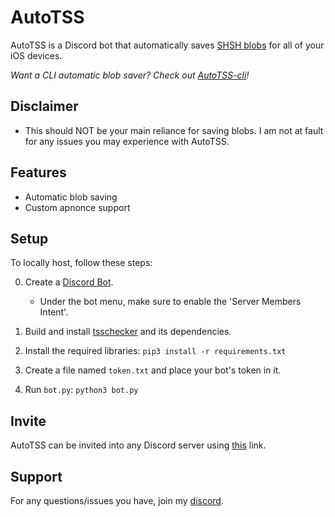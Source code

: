 # AutoTSS
AutoTSS is a Discord bot that automatically saves [SHSH blobs](https://www.theiphonewiki.com/wiki/SHSH/) for all of your iOS devices.

*Want a CLI automatic blob saver? Check out [AutoTSS-cli](https://github.com/marijuanARM/autotss-cli/)!*

## Disclaimer
- This should NOT be your main reliance for saving blobs. I am not at fault for any issues you may experience with AutoTSS.

## Features
- Automatic blob saving
- Custom apnonce support

## Setup
To locally host, follow these steps:

0. Create a [Discord Bot](https://discord.com/developers/applications/).
    - Under the bot menu, make sure to enable the 'Server Members Intent'.

1. Build and install [tsschecker](https://github.com/tihmstar/tsschecker/) and its dependencies.

2. Install the required libraries:
`pip3 install -r requirements.txt`

3. Create a file named `token.txt` and place your bot's token in it.

4. Run `bot.py`:
`python3 bot.py`

## Invite
AutoTSS can be invited into any Discord server using [this](https://discord.com/oauth2/authorize?client_id=804072225723383818&scope=bot&permissions=93184/) link.

## Support
For any questions/issues you have, join my [discord](https://discord.gg/fAngssA/).
